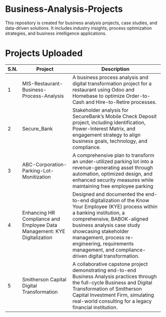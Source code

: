 # Business-Analysis-Projects

This repository is created for business analysis projects, case studies, and data-driven solutions. It includes industry insights, process optimization strategies, and business intelligence applications.

# Projects Uploaded


| S.N. | Project                 | Description   |
|------|--------------------------|-------------------------------------------|
| 1    | MIS-Restaurant-Business-Process-Analysis | A business process analysis and digital transformation project for a restaurant using Odoo and Homebase to optimize Order-to-Cash and Hire-to-Retire processes. |
| 2   | Secure_Bank  | Stakeholder analysis for SecureBank’s Mobile Check Deposit project, including identification, Power-Interest Matrix, and engagement strategy to align business goals, technology, and compliance. |
| 3   | ABC-Corporation-Parking-Lot-Monitization | A comprehensive plan to transform an under-utilized parking lot into a revenue-generating asset through automation, optimized design, and enhanced security measures while maintaining free employee parking |
| 4   | Enhancing HR Compliance and Employee Data Management: KYE Digitalization  | Designed and documented the end-to-end digitalization of the Know Your Employee (KYE) process within a banking institution, a comprehensive, BABOK-aligned business analysis case study showcasing stakeholder management, process re-engineering, requirements management, and compliance-driven digital transformation. |
| 5   | Smitherson Capital Digital Transformation | A collaborative capstone project demonstrating end-to-end Business Analysis practices through the full-cycle Business and Digital Transformation of Smitherson Capital Investment Firm, simulating real-world consulting for a legacy financial institution. |
